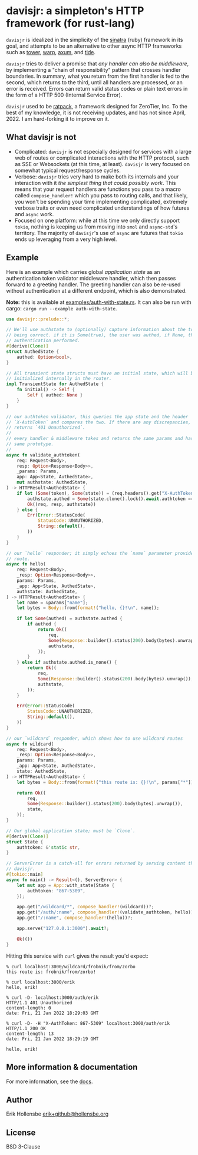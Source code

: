 # davisjr: a simpleton's HTTP framework (for rust-lang)

`davisjr` is idealized in the simplicity of the [sinatra](http://sinatrarb.com/) (ruby) framework in its goal, and attempts to be an alternative to other async HTTP frameworks such as [tower](https://github.com/tower-rs/tower), [warp](https://github.com/seanmonstar/warp), [axum](https://github.com/tokio-rs/axum), and [tide](https://github.com/http-rs/tide).

`davisjr` tries to deliver a promise that _any handler can also be middleware_, by implementing a "chain of responsibility" pattern that crosses handler boundaries. In summary, what you return from the first handler is fed to the second, which returns to the third, until all handlers are processed, or an error is received. Errors can return valid status codes or plain text errors in the form of a HTTP 500 (Internal Service Error).

`davisjr` used to be [ratpack](https://github.com/zerotier/ratpack), a framework designed for ZeroTier, Inc. To the best of my knowledge, it is not receiving updates, and has not since April, 2022. I am hard-forking it to improve on it.

## What davisjr is not

-   Complicated: `davisjr` is not especially designed for services with a large web of routes or complicated interactions with the HTTP protocol, such as SSE or Websockets (at this time, at least). `davisjr` is very focused on somewhat typical request/response cycles.
-   Verbose: `davisjr` tries very hard to make both its internals and your interaction with it _the simplest thing that could possibly work_. This means that your request handlers are functions you pass to a macro called `compose_handler!` which you pass to routing calls, and that likely, you won't be spending your time implementing complicated, extremely verbose traits or even need complicated understandings of how futures and `async` work.
-   Focused on one platform: while at this time we only directly support `tokio`, nothing is keeping us from moving into `smol` and `async-std`'s territory. The majority of `davisjr`'s use of `async` are futures that `tokio` ends up leveraging from a very high level.

## Example

Here is an example which carries global _application state_ as an authentication token validator middleware handler, which then passes forward to a greeting handler. The greeting handler can also be re-used without authentication at a different endpoint, which is also demonstrated.

**Note:** this is available at [examples/auth-with-state.rs](examples/auth-with-state.rs). It can also be run with cargo: `cargo run --example auth-with-state`.

```rust
use davisjr::prelude::*;

// We'll use authstate to (optionally) capture information about the token
// being correct. if it is Some(true), the user was authed, if None, there was no
// authentication performed.
#[derive(Clone)]
struct AuthedState {
    authed: Option<bool>,
}

// All transient state structs must have an initial state, which will be
// initialized internally in the router.
impl TransientState for AuthedState {
    fn initial() -> Self {
        Self { authed: None }
    }
}

// our authtoken validator, this queries the app state and the header
// `X-AuthToken` and compares the two. If there are any discrepancies, it
// returns `401 Unauthorized`.
//
// every handler & middleware takes and returns the same params and has the
// same prototype.
//
async fn validate_authtoken(
    req: Request<Body>,
    resp: Option<Response<Body>>,
    _params: Params,
    app: App<State, AuthedState>,
    mut authstate: AuthedState,
) -> HTTPResult<AuthedState> {
    if let (Some(token), Some(state)) = (req.headers().get("X-AuthToken"), app.state().await) {
        authstate.authed = Some(state.clone().lock().await.authtoken == token);
        Ok((req, resp, authstate))
    } else {
        Err(Error::StatusCode(
            StatusCode::UNAUTHORIZED,
            String::default(),
        ))
    }
}

// our `hello` responder; it simply echoes the `name` parameter provided in the
// route.
async fn hello(
    req: Request<Body>,
    _resp: Option<Response<Body>>,
    params: Params,
    _app: App<State, AuthedState>,
    authstate: AuthedState,
) -> HTTPResult<AuthedState> {
    let name = &params["name"];
    let bytes = Body::from(format!("hello, {}!\n", name));

    if let Some(authed) = authstate.authed {
        if authed {
            return Ok((
                req,
                Some(Response::builder().status(200).body(bytes).unwrap()),
                authstate,
            ));
        }
    } else if authstate.authed.is_none() {
        return Ok((
            req,
            Some(Response::builder().status(200).body(bytes).unwrap()),
            authstate,
        ));
    }

    Err(Error::StatusCode(
        StatusCode::UNAUTHORIZED,
        String::default(),
    ))
}

// our `wildcard` responder, which shows how to use wildcard routes
async fn wildcard(
    req: Request<Body>,
    _resp: Option<Response<Body>>,
    params: Params,
    _app: App<State, AuthedState>,
    state: AuthedState,
) -> HTTPResult<AuthedState> {
    let bytes = Body::from(format!("this route is: {}!\n", params["*"]));

    return Ok((
        req,
        Some(Response::builder().status(200).body(bytes).unwrap()),
        state,
    ));
}

// Our global application state; must be `Clone`.
#[derive(Clone)]
struct State {
    authtoken: &'static str,
}

// ServerError is a catch-all for errors returned by serving content through
// davisjr.
#[tokio::main]
async fn main() -> Result<(), ServerError> {
    let mut app = App::with_state(State {
        authtoken: "867-5309",
    });

    app.get("/wildcard/*", compose_handler!(wildcard))?;
    app.get("/auth/:name", compose_handler!(validate_authtoken, hello))?;
    app.get("/:name", compose_handler!(hello))?;

    app.serve("127.0.0.1:3000").await?;

    Ok(())
}
```

Hitting this service with `curl` gives the result you'd expect:

```
% curl localhost:3000/wildcard/frobnik/from/zorbo
this route is: frobnik/from/zorbo!

% curl localhost:3000/erik
hello, erik!

% curl -D- localhost:3000/auth/erik
HTTP/1.1 401 Unauthorized
content-length: 0
date: Fri, 21 Jan 2022 18:29:03 GMT

% curl -D- -H "X-AuthToken: 867-5309" localhost:3000/auth/erik
HTTP/1.1 200 OK
content-length: 13
date: Fri, 21 Jan 2022 18:29:19 GMT

hello, erik!
```

## More information & documentation

For more information, see the [docs](https://docs.rs/davisjr/latest/davisjr/).

## Author

Erik Hollensbe <erik+github@hollensbe.org>

## License

BSD 3-Clause
